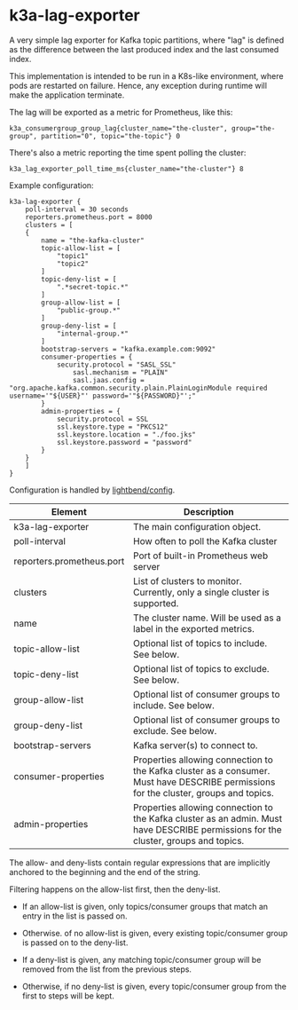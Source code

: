 # k3a-lag-exporter

A very simple lag exporter for Kafka topic partitions, where "lag" is
defined as the difference between the last produced index and the last
consumed index.

This implementation is intended to be run in a K8s-like environment,
where pods are restarted on failure. Hence, any exception during
runtime will make the application terminate.

The lag will be exported as a metric for Prometheus, like this:

```text
k3a_consumergroup_group_lag{cluster_name="the-cluster", group="the-group", partition="0", topic="the-topic"} 0
```

There's also a metric reporting the time spent polling the cluster:

```text
k3a_lag_exporter_poll_time_ms{cluster_name="the-cluster"} 8
```

Example configuration:


```text
k3a-lag-exporter {
    poll-interval = 30 seconds
    reporters.prometheus.port = 8000
    clusters = [
    {
        name = "the-kafka-cluster"
        topic-allow-list = [
            "topic1"
            "topic2"
        ]
        topic-deny-list = [
            ".*secret-topic.*"
        ]
        group-allow-list = [
            "public-group.*"
        ]
        group-deny-list = [
            "internal-group.*"
        ]
        bootstrap-servers = "kafka.example.com:9092"
        consumer-properties = {
            security.protocol = "SASL_SSL"
                sasl.mechanism = "PLAIN"
                sasl.jaas.config = "org.apache.kafka.common.security.plain.PlainLoginModule required username='"${USER}"' password='"${PASSWORD}"';"
        }
        admin-properties = {
            security.protocol = SSL
            ssl.keystore.type = "PKCS12"
            ssl.keystore.location = "./foo.jks"
            ssl.keystore.password = "password"
        }
    }
    ]
}
```

Configuration is handled by
[lightbend/config](https://github.com/lightbend/config).

| Element                   | Description                                                                                                                           |
|---------------------------|---------------------------------------------------------------------------------------------------------------------------------------|
| k3a-lag-exporter          | The main configuration object.                                                                                                        |
| poll-interval             | How often to poll the Kafka cluster                                                                                                   |
| reporters.prometheus.port | Port of built-in Prometheus web server                                                                                                |
| clusters                  | List of clusters to monitor. Currently, only a single cluster is supported.                                                           |
| name                      | The cluster name. Will be used as a label in the exported metrics.                                                                    |
| topic-allow-list          | Optional list of topics to include. See below.                                                                                        |
| topic-deny-list           | Optional list of topics to exclude. See below.                                                                                        |
| group-allow-list          | Optional list of consumer groups to include. See below.                                                                               |
| group-deny-list           | Optional list of consumer groups to exclude. See below.                                                                               |
| bootstrap-servers         | Kafka server(s) to connect to.                                                                                                        |
| consumer-properties       | Properties allowing connection to the Kafka cluster as a consumer. Must have DESCRIBE permissions for the cluster, groups and topics. |
| admin-properties          | Properties allowing connection to the Kafka cluster as an admin. Must have DESCRIBE permissions for the cluster, groups and topics.   |

The allow- and deny-lists contain regular expressions that are
implicitly anchored to the beginning and the end of the string.

Filtering happens on the allow-list first, then the deny-list.

* If an allow-list is given, only topics/consumer groups that match an
  entry in the list is passed on.

* Otherwise. of no allow-list is given, every existing topic/consumer
  group is passed on to the deny-list.

* If a deny-list is given, any matching topic/consumer group will be
  removed from the list from the previous steps.

* Otherwise, if no deny-list is given, every topic/consumer group from
  the first to steps will be kept.
